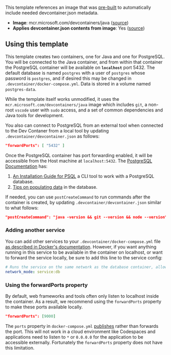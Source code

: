 This template references an image that was [pre-built](https://containers.dev/implementors/reference/#prebuilding) to automatically include needed devcontainer.json metadata.

* **Image**: mcr.microsoft.com/devcontainers/java ([source](https://github.com/devcontainers/images/tree/main/src/java))
* **Applies devcontainer.json contents from image**: Yes ([source](https://github.com/devcontainers/images/blob/main/src/java/.devcontainer/devcontainer.json))

## Using this template

This template creates two containers, one for Java and one for PostgreSQL. You will be connected to the Java container, and from within that container the PostgreSQL container will be available on **`localhost`** port 5432. The default database is named `postgres` with a user of `postgres` whose password is `postgres`, and if desired this may be changed in `.devcontainer/docker-compose.yml`. Data is stored in a volume named `postgres-data`.

While the template itself works unmodified, it uses the `mcr.microsoft.com/devcontainers/java` image which includes `git`, a non-root `vscode` user with `sudo` access, and a set of common dependencies and Java tools for development.

You also can connect to PostgreSQL from an external tool when connected to the Dev Contaner from a local tool by updating `.devcontainer/devcontainer.json` as follows:

```json
"forwardPorts": [ "5432" ]
```

Once the PostgreSQL container has port forwarding enabled, it will be accessible from the Host machine at `localhost:5432`. The [PostgreSQL Documentation](https://www.postgresql.org/docs/14/index.html) has:

1. [An Installation Guide for PSQL](https://www.postgresql.org/docs/14/installation.html) a CLI tool to work with a PostgreSQL database.
2. [Tips on populating data](https://www.postgresql.org/docs/14/populate.html) in the database. 

If needed, you can use `postCreateCommand` to run commands after the container is created, by updating `.devcontainer/devcontainer.json` similar to what follows:

```json
"postCreateCommand": "java -version && git --version && node --version"
```

### Adding another service

You can add other services to your `.devcontainer/docker-compose.yml` file [as described in Docker's documentation](https://docs.docker.com/compose/compose-file/#service-configuration-reference). However, if you want anything running in this service to be available in the container on localhost, or want to forward the service locally, be sure to add this line to the service config:

```yaml
# Runs the service on the same network as the database container, allows "forwardPorts" in devcontainer.json function.
network_mode: service:db
```

### Using the forwardPorts property

By default, web frameworks and tools often only listen to localhost inside the container. As a result, we recommend using the `forwardPorts` property to make these ports available locally.

```json
"forwardPorts": [9000]
```

The `ports` property in `docker-compose.yml` [publishes](https://docs.docker.com/config/containers/container-networking/#published-ports) rather than forwards the port. This will not work in a cloud environment like Codespaces and applications need to listen to `*` or `0.0.0.0` for the application to be accessible externally. Fortunately the `forwardPorts` property does not have this limitation.